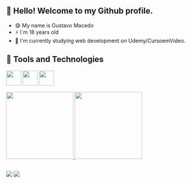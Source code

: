 ## 👋 Hello! Welcome to my Github profile.
  
  
- 😄 My name is Gustavo Macedo
- ⚡ I´m 18 years old
- 🌱 I'm currently studying web development on Udemy/CursoemVideo.

## 🔨 Tools and Technologies

<img src="https://cdn.jsdelivr.net/gh/devicons/devicon/icons/html5/html5-original-wordmark.svg" width="40" height="40"/> <img src="https://cdn.jsdelivr.net/gh/devicons/devicon/icons/css3/css3-original-wordmark.svg" width="40" height="40"/> <img src="https://cdn.jsdelivr.net/gh/devicons/devicon@latest/icons/python/python-original-wordmark.svg" width="40" height="40" />

<div>
<a href="https://github.com/Gustavo3522">
<img height="180em" src="https://github-readme-stats.vercel.app/api/top-langs/?username=Gustavo3522&layout=compact&langs_count=7&theme=rose_pine"/>
<img height="180em" src="https://github-readme-stats.vercel.app/api?username=Gustavo3522&show_icons=true&theme=rose_pine&include_all_commits=true&count_private=true"/>

</div>
  
## 

<div>
  <a href="https://instagram.com/_macedo.04" target="_blank" ><img src="https://img.shields.io/badge/-Instagram-%23E4405F?style=for-the-badge&logo=instagram&logoColor=white" ></a>
<a href="https://www.linkedin.com/in/gustavo-macedo-vieira-0aba3026a/" target="_blank" ><img src="https://img.shields.io/badge/-LinkedIn-%230077B5?style=for-the-badge&logo=linkedin&logoColor=white" ></a>   
</div>

